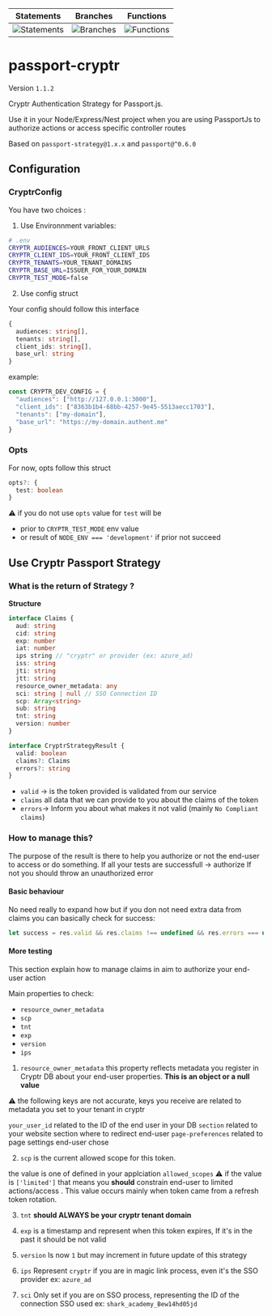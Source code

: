 | Statements                | Branches                | Functions                |
| ------------------------- | ----------------------- | ------------------------ |
| ![Statements](https://img.shields.io/badge/statements-89.88%25-yellow.svg?style=flat) | ![Branches](https://img.shields.io/badge/branches-84.33%25-yellow.svg?style=flat) | ![Functions](https://img.shields.io/badge/functions-93.33%25-brightgreen.svg?style=flat) |

# passport-cryptr

Version `1.1.2`

Cryptr Authentication Strategy for Passport.js.

Use it in your Node/Express/Nest project when you are using PassportJs to authorize actions or access specific controller routes

Based on `passport-strategy@1.x.x`  and `passport@^0.6.0`

## Configuration

### CryptrConfig

You have two choices :

1. Use Environnment variables:

  ```bash
  # .env
  CRYPTR_AUDIENCES=YOUR_FRONT_CLIENT_URLS
  CRYPTR_CLIENT_IDS=YOUR_FRONT_CLIENT_IDS
  CRYPTR_TENANTS=YOUR_TENANT_DOMAINS
  CRYPTR_BASE_URL=ISSUER_FOR_YOUR_DOMAIN
  CRYPTR_TEST_MODE=false
  ```

2. Use config struct

Your config should follow this interface

```typescript
{
  audiences: string[],
  tenants: string[],
  client_ids: string[],
  base_url: string
}
```

example:

```typescript
const CRYPTR_DEV_CONFIG = {
  "audiences": ["http://127.0.0.1:3000"],
  "client_ids": ["8363b1b4-68bb-4257-9e45-5513aecc1703"],
  "tenants": ["my-domain"],
  "base_url": "https://my-domain.authent.me"
}
```

### Opts

For now, opts follow this struct

```typescript
opts?: {
  test: boolean
}
```

:warning: if you do not use `opts` value for `test` will be

- prior to `CRYPTR_TEST_MODE` env value
- or result of `NODE_ENV === 'development'` if prior not succeed

## Use Cryptr Passport Strategy

### What is the return of Strategy ?

**Structure**

```typescript
interface Claims {
  aud: string
  cid: string
  exp: number
  iat: number
  ips string // "cryptr" or provider (ex: azure_ad)
  iss: string
  jti: string
  jtt: string
  resource_owner_metadata: any
  sci: string | null // SSO Connection ID
  scp: Array<string>
  sub: string
  tnt: string
  version: number
}

interface CryptrStrategyResult {
  valid: boolean
  claims?: Claims
  errors?: string
}
```

- `valid` -> is the token provided is validated from our service
- `claims` all data that we can provide to you about the claims of the token
- `errors`-> Inform you about what makes it not valid (mainly `No Compliant claims`)

### How to manage this?

The purpose of the result is there to help you authorize or not the end-user to access or do something.
If all your tests are successfull -> authorize
If not you should throw an unauthorized error

#### Basic behaviour

No need really to expand how but if you don not need extra data from claims you can basically check for success:

```js
let success = res.valid && res.claims !== undefined && res.errors === undefined
```

#### More testing

This section explain how to manage claims in aim to authorize your end-user action

Main properties to check:

- `resource_owner_metadata`
- `scp`
- `tnt`
- `exp`
- `version`
- `ips`

1. `resource_owner_metadata` this property reflects metadata you register in Cryptr DB about your end-user properties. **This is an object or a null value**

  :warning: the following keys are not accurate, keys you receive are related to metadata you set to your tenant in cryptr

  `your_user_id` related to the ID of the end user in your DB
  `section` related to your website section where to redirect end-user
  `page-preferences` related to page settings end-user chose

2. `scp` is the current allowed scope for this token.
  
  the value is one of defined in your applciation `allowed_scopes`
  :warning: if the value is `['limited']` that means you **should** constrain end-user to limited actions/access . This value occurs mainly when token came from a refresh token rotation.

3. `tnt` **should ALWAYS be your cryptr tenant domain**

4. `exp` is a timestamp and represent when this token expires, If it's in the past it should be not valid

5. `version` Is now `1` but may increment in future update of this strategy

6. `ips` Represent `cryptr` if you are in magic link process, even it's the SSO provider ex: `azure_ad`

7. `sci` Only set if you are on SSO process, representing the ID of the connection SSO used ex: `shark_academy_Bew14hd05jd`